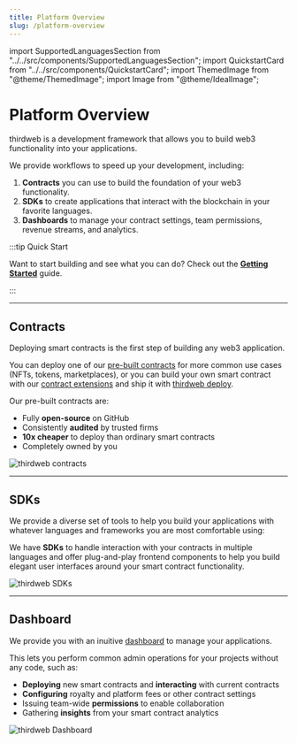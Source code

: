 ```yaml
---
title: Platform Overview
slug: /platform-overview
---
```


import SupportedLanguagesSection from "../../src/components/SupportedLanguagesSection";
import QuickstartCard from "../../src/components/QuickstartCard";
import ThemedImage from "@theme/ThemedImage";
import Image from "@theme/IdealImage";

# Platform Overview

<div className="heroGrid">

<div>
<p>thirdweb is a development framework that allows you to build web3 functionality into your applications.</p>

<p> We provide workflows to speed up your development, including:</p>

1. **Contracts** you can use to build the foundation of your web3 functionality.
2. **SDKs** to create applications that interact with the blockchain in your favorite languages.
3. **Dashboards** to manage your contract settings, team permissions, revenue streams, and analytics.

</div>

<div className="heroGridImageContainer">
  <ThemedImage
    sources={{
      light: "/assets/hero-light.png",
      dark: "/assets/hero-dark.png",
    }}
    className="heroGridImage"
    alt="thirdweb Core Pillars"
  />
</div>

</div>

:::tip Quick Start

Want to start building and see what you can do? Check out the **[Getting Started](/getting-started/deploying-contracts)** guide.

:::

<hr
  style={{
    marginTop: 32,
    backgroundColor: "var(--ifm-toc-border-color)",
  }}
/>

## Contracts

<div className="heroGrid">

<div>
  <p>Deploying smart contracts is the first step of building any web3 application.</p>

You can deploy one of our [pre-built contracts](/pre-built-contracts) for more common use cases (NFTs, tokens, marketplaces),
or you can build your own smart contract with our [contract extensions](/thirdweb-deploy/contract-extensions) and ship it with [thirdweb deploy](/cli).

<p style={{ marginBottom: 6 }}>Our pre-built contracts are:</p>

- Fully **open-source** on GitHub
- Consistently **audited** by trusted firms
- **10x cheaper** to deploy than ordinary smart contracts
- Completely owned by you

<div className="row" style={{marginBottom:24}}>

<div className="col col--12" style={{ marginTop: 8 }}>
  <QuickstartCard
    name="Learn more about contracts"
    link="/pre-built-contracts"
    image="/assets/icons/general.png"
  />
</div>

</div>

</div>

<div className="heroGridImageContainer">
  <Image
    alt="thirdweb contracts"
    img={require(`/assets/portal_imgs_1-04.png`)}
  />
</div>

</div>

<hr
  style={{
    marginTop: 32,
    backgroundColor: "var(--ifm-toc-border-color)",
  }}
/>

## SDKs

<div className="heroGrid">
  <div>
    <p>
      We provide a diverse set of tools to help you build your applications with whatever languages
      and frameworks you are most comfortable using:
    </p>

We have **SDKs** to handle interaction with your contracts in multiple languages and offer plug-and-play frontend components to help you
build elegant user interfaces around your smart contract functionality.

<div className="row" style={{marginBottom:24}}>

<div className="col col--12" style={{ marginTop: 8 }}>
  <QuickstartCard
    name="Learn more about SDKs"
    link="/web3-sdk"
    image="/assets/icons/general.png"
  />
</div>

</div>

<p>

</p>

  </div>
  <div className="heroGridImageContainer">
    <Image img={require(`/assets/portal_imgs_1-03.png`)} alt="thirdweb SDKs" />
  </div>
</div>

<hr
  style={{
    marginTop: 32,
    backgroundColor: "var(--ifm-toc-border-color)",
  }}
/>

## Dashboard

<div className="heroGrid">
  
  <div>
    <p>
      We provide you with an inuitive <a href='https://thirdweb.com/dashboard'>dashboard</a> to manage your applications.
    </p>

This lets you perform common admin operations for your projects without any code, such as:

- **Deploying** new smart contracts and **interacting** with current contracts
- **Configuring** royalty and platform fees or other contract settings
- Issuing team-wide **permissions** to enable collaboration
- Gathering **insights** from your smart contract analytics

</div>

<div className="heroGridImageContainer">
  <Image
    img={require(`/assets/portal_imgs_1-02.png`)}
    className="heroGridImage"
    alt="thirdweb Dashboard"
  />
</div>

</div>
